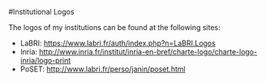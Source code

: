 #Institutional Logos

The logos of my institutions can be found at the following sites:

* LaBRI: <https://www.labri.fr/auth/index.php?n=LaBRI.Logos>
* Inria: <http://www.inria.fr/institut/inria-en-bref/charte-logo/charte-logo-inria/logo-print>
* PoSET: <http://www.labri.fr/perso/janin/poset.html>
